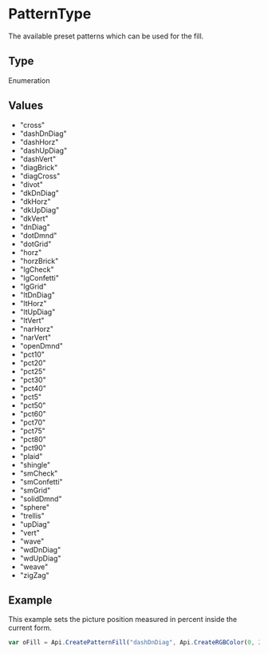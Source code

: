 # PatternType

The available preset patterns which can be used for the fill.

## Type

Enumeration

## Values

- "cross"
- "dashDnDiag"
- "dashHorz"
- "dashUpDiag"
- "dashVert"
- "diagBrick"
- "diagCross"
- "divot"
- "dkDnDiag"
- "dkHorz"
- "dkUpDiag"
- "dkVert"
- "dnDiag"
- "dotDmnd"
- "dotGrid"
- "horz"
- "horzBrick"
- "lgCheck"
- "lgConfetti"
- "lgGrid"
- "ltDnDiag"
- "ltHorz"
- "ltUpDiag"
- "ltVert"
- "narHorz"
- "narVert"
- "openDmnd"
- "pct10"
- "pct20"
- "pct25"
- "pct30"
- "pct40"
- "pct5"
- "pct50"
- "pct60"
- "pct70"
- "pct75"
- "pct80"
- "pct90"
- "plaid"
- "shingle"
- "smCheck"
- "smConfetti"
- "smGrid"
- "solidDmnd"
- "sphere"
- "trellis"
- "upDiag"
- "vert"
- "wave"
- "wdDnDiag"
- "wdUpDiag"
- "weave"
- "zigZag"


## Example

This example sets the picture position measured in percent inside the current form.

```javascript
var oFill = Api.CreatePatternFill("dashDnDiag", Api.CreateRGBColor(0, 225, 0), Api.CreateRGBColor(255, 0, 0));
```
